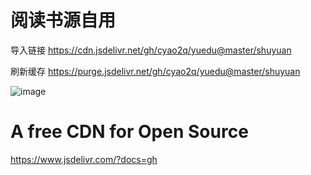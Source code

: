 # 阅读书源自用

导入链接 https://cdn.jsdelivr.net/gh/cyao2q/yuedu@master/shuyuan

刷新缓存 https://purge.jsdelivr.net/gh/cyao2q/yuedu@master/shuyuan

![image](https://user-images.githubusercontent.com/10820724/111730994-81015500-88ad-11eb-9830-9d26eb5bae8a.png)


# A free CDN for Open Source

https://www.jsdelivr.com/?docs=gh

